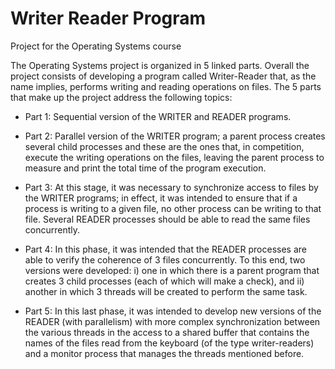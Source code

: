 # Writer Reader Program
 Project for the Operating Systems course

The Operating Systems project is organized in 5 linked parts.
Overall the project consists of developing a program called Writer-Reader that, as the name implies, performs writing and reading operations on files.
The 5 parts that make up the project address the following topics:

- Part 1: Sequential version of the WRITER and READER programs.

- Part 2: Parallel version of the WRITER program; a parent process creates several child processes and these are the ones that, in competition, execute the writing operations on the files, leaving the parent process to measure and print the total time of the program execution.

- Part 3: At this stage, it was necessary to synchronize access to files by the WRITER programs; in effect, it was intended to ensure that if a process is writing to a given file, no other process can be writing to that file. Several READER processes should be able to read the same files concurrently.

- Part 4: In this phase, it was intended that the READER processes are able to verify the coherence of 3 files concurrently. To this end, two versions were developed:
i) one in which there is a parent program that creates 3 child processes (each of which will make a check), and ii) another in which 3 threads will be created to perform the same task.

- Part 5: In this last phase, it was intended to develop new versions of the READER (with parallelism) with more complex synchronization between the various threads in the access to a shared buffer that contains the names of the files read from the keyboard (of the type writer-readers) and a monitor process that manages the threads mentioned before.
